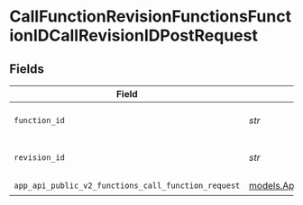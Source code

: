 # CallFunctionRevisionFunctionsFunctionIDCallRevisionIDPostRequest


## Fields

| Field                                                                                                        | Type                                                                                                         | Required                                                                                                     | Description                                                                                                  |
| ------------------------------------------------------------------------------------------------------------ | ------------------------------------------------------------------------------------------------------------ | ------------------------------------------------------------------------------------------------------------ | ------------------------------------------------------------------------------------------------------------ |
| `function_id`                                                                                                | *str*                                                                                                        | :heavy_check_mark:                                                                                           | The id of the function to call                                                                               |
| `revision_id`                                                                                                | *str*                                                                                                        | :heavy_check_mark:                                                                                           | The id of the revision to call                                                                               |
| `app_api_public_v2_functions_call_function_request`                                                          | [models.AppAPIPublicV2FunctionsCallFunctionRequest](../models/appapipublicv2functionscallfunctionrequest.md) | :heavy_check_mark:                                                                                           | N/A                                                                                                          |